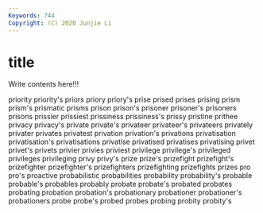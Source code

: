 ```yaml
---
Keywords: 744
Copyright: (C) 2020 Junjie Li
---
```


# title

Write contents here!!!
 
priority
priority's 
priors 
priory 
priory's 
prise 
prised 
prises 
prising 
prism 
prism's
prismatic 
prisms 
prison 
prison's 
prisoner 
prisoner's 
prisoners 
prisons 
prissier 
prissiest
prissiness 
prissiness's 
prissy 
pristine 
prithee 
privacy 
privacy's 
private 
private's 
privateer
privateer's 
privateers 
privately 
privater 
privates 
privatest 
privation 
privation's 
privations 
privatisation
privatisation's 
privatisations 
privatise 
privatised 
privatises 
privatising 
privet 
privet's 
privets 
privier
privies 
priviest 
privilege 
privilege's 
privileged 
privileges 
privileging 
privy 
privy's 
prize
prize's 
prizefight 
prizefight's 
prizefighter 
prizefighter's 
prizefighters 
prizefighting 
prizefights 
prizes 
pro
pro's 
proactive 
probabilistic 
probabilities 
probability 
probability's 
probable 
probable's 
probables 
probably
probate 
probate's 
probated 
probates 
probating 
probation 
probation's 
probationary 
probationer 
probationer's
probationers 
probe 
probe's 
probed 
probes 
probing 
probity 
probity's 
